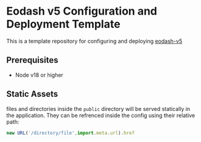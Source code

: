 # Eodash v5 Configuration and Deployment Template
This is a template repository for configuring and deploying [eodash-v5](https://github.com/EOX-A/eodash-v5)

## Prerequisites
* Node v18 or higher


## Static Assets
files and directories inside the `public` directory will be served statically in the application. They can be refrenced inside the config using their relative path:
```js
new URL('/directory/file',import.meta.url).href
``` 
